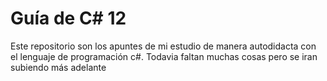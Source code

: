 Guía de C# 12
==============
Este repositorio son los apuntes de mi estudio de manera autodidacta con el lenguaje de programación c#. Todavia faltan muchas cosas pero se iran subiendo más adelante
